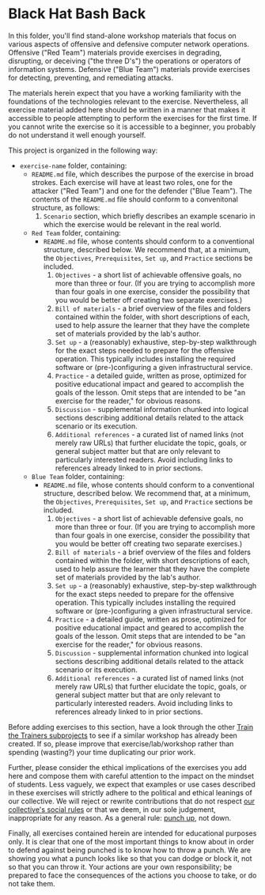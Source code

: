 # Black Hat Bash Back

In this folder, you'll find stand-alone workshop materials that focus on various aspects of offensive and defensive computer network operations. Offensive ("Red Team") materials provide exercises in degrading, disrupting, or deceiving ("the three D's") the operations or operators of information systems. Defensive ("Blue Team") materials provide exercises for detecting, preventing, and remediating attacks.

The materials herein expect that you have a working familiarity with the foundations of the technologies relevant to the exercise. Nevertheless, all exercise material added here should be written in a manner that makes it accessible to people attempting to perform the exercises for the first time. If you cannot write the exercise so it is accessible to a beginner, you probably do not understand it well enough yourself.

This project is organized in the following way:

* `exercise-name` folder, containing:
    * `README.md` file, which describes the purpose of the exercise in broad strokes. Each exercise will have at least two roles, one for the attacker ("Red Team") and one for the defender ("Blue Team"). The contents of the `README.md` file should conform to a convenitonal structure, as follows:
        1. `Scenario` section, which briefly describes an example scenario in which the exercise would be relevant in the real world.
    * `Red Team` folder, containing:
        * `README.md` file, whose contents should conform to a conventional structure, described below. We recommend that, at a minimum, the `Objectives`, `Prerequisites`, `Set up`, and `Practice` sections be included.
            1. `Objectives` - a short list of achievable offensive goals, no more than three or four. (If you are trying to accomplish more than four goals in one exercise, consider the possibility that you would be better off creating two separate exercises.)
            1. `Bill of materials` - a brief overview of the files and folders contained within the folder, with short descriptions of each, used to help assure the learner that they have the complete set of materials provided by the lab's author.
            1. `Set up` - a (reasonably) exhaustive, step-by-step walkthrough for the exact steps needed to prepare for the offensive operation. This typically includes installing the required software or (pre-)configuring a given infrastructural service.
            1. `Practice` - a detailed guide, written as prose, optimized for positive educational impact and geared to accomplish the goals of the lesson. Omit steps that are intended to be "an exercise for the reader," for obvious reasons.
            1. `Discussion` - supplemental information chunked into logical sections describing additional details related to the attack scenario or its execution.
            1. `Additional references` - a curated list of named links (not merely raw URLs) that further elucidate the topic, goals, or general subject matter but that are only relevant to particularly interested readers. Avoid including links to references already linked to in prior sections.
    * `Blue Team` folder, containing:
        * `README.md` file, whose contents should conform to a conventional structure, described below. We recommend that, at a minimum, the `Objectives`, `Prerequisites`, `Set up`, and `Practice` sections be included.
            1. `Objectives` - a short list of achievable defensive goals, no more than three or four. (If you are trying to accomplish more than four goals in one exercise, consider the possibility that you would be better off creating two separate exercises.)
            1. `Bill of materials` - a brief overview of the files and folders contained within the folder, with short descriptions of each, used to help assure the learner that they have the complete set of materials provided by the lab's author.
            1. `Set up` - a (reasonably) exhaustive, step-by-step walkthrough for the exact steps needed to prepare for the offensive operation. This typically includes installing the required software or (pre-)configuring a given infrastructural service.
            1. `Practice` - a detailed guide, written as prose, optimized for positive educational impact and geared to accomplish the goals of the lesson. Omit steps that are intended to be "an exercise for the reader," for obvious reasons.
            1. `Discussion` - supplemental information chunked into logical sections describing additional details related to the attack scenario or its execution.
            1. `Additional references` - a curated list of named links (not merely raw URLs) that further elucidate the topic, goals, or general subject matter but that are only relevant to particularly interested readers. Avoid including links to references already linked to in prior sections.

Before adding exercises to this section, have a look through the other [Train the Trainers subprojects](../) to see if a similar workshop has already been created. If so, please improve that exercise/lab/workshop rather than spending (wasting?) your time duplicating our prior work.

Further, please consider the ethical implications of the exercises you add here and compose them with careful attention to the impact on the mindset of students. Less vaguely, we expect that examples or use cases described in these exercises will strictly adhere to the political and ethical leanings of our collective. We will reject or rewrite contributions that do not respect [our collective's social rules](https://github.com/AnarchoTechNYC/meta/wiki/Social-rules#be-serious-about-the-politics-no-devils-advocates) or that we deem, in our sole judgement, inappropriate for any reason. As a general rule: [punch up](https://geekfeminism.wikia.com/wiki/Punching_up), not down.

Finally, all exercises contained herein are intended for educational purposes only. It is clear that one of the most important things to know about in order to defend against being punched is to know how to throw a punch. We are showing you what a punch looks like so that you can dodge or block it, not so that you can throw it. Your actions are your own responsibility; be prepared to face the consequences of the actions you choose to take, or do not take them.

